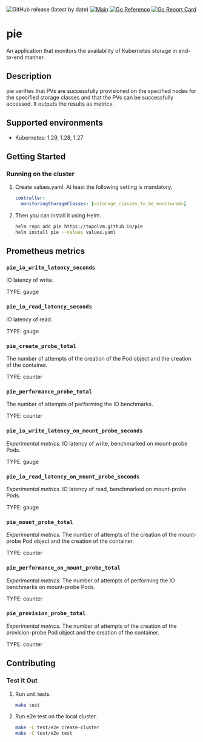 ![GitHub release (latest by date)](https://img.shields.io/github/v/release/topolvm/pie?cacheSeconds=3600)
[![Main](https://github.com/topolvm/pie/actions/workflows/main.yaml/badge.svg)](https://github.com/topolvm/pie/actions)
[![Go Reference](https://pkg.go.dev/badge/github.com/topolvm/pie.svg)](https://pkg.go.dev/github.com/topolvm/pie)
[![Go Report Card](https://goreportcard.com/badge/github.com/topolvm/pie)](https://goreportcard.com/report/github.com/topolvm/pie)

# pie
An application that monitors the availability of Kubernetes storage in end-to-end manner.

## Description

pie verifies that PVs are successfully provisioned on the specified nodes for the specified storage classes and that the PVs can be successfully accessed. It outputs the results as metrics.

## Supported environments

- Kubernetes: 1.29, 1.28, 1.27

## Getting Started
### Running on the cluster

1. Create values.yaml. At least the following setting is mandatory.

    ```yaml
    controller:
      monitoringStorageClasses: [<storage_classes_to_be_monitored>]
    ```

2. Then you can install it using Helm.

    ```sh
    helm repo add pie https://topolvm.github.io/pie
    helm install pie --values values.yaml
    ```

## Prometheus metrics
### `pie_io_write_latency_seconds`
IO latency of write.

TYPE: gauge

### `pie_io_read_latency_seconds`
IO latency of read.

TYPE: gauge

### `pie_create_probe_total`
The number of attempts of the creation of the Pod object and the creation of the container.

TYPE: counter

### `pie_performance_probe_total`
The number of attempts of performing the IO benchmarks.

TYPE: counter

### `pie_io_write_latency_on_mount_probe_seconds`

_Experimental metrics._ IO latency of write, benchmarked on mount-probe Pods.

TYPE: gauge

### `pie_io_read_latency_on_mount_probe_seconds`

_Experimental metrics._ IO latency of read, benchmarked on mount-probe Pods.

TYPE: gauge

### `pie_mount_probe_total`

_Experimental metrics._ The number of attempts of the creation of the mount-probe Pod object and the creation of the container.

TYPE: counter

### `pie_performance_on_mount_probe_total`

_Experimental metrics._ The number of attempts of performing the IO benchmarks on mount-probe Pods.

TYPE: counter

### `pie_provision_probe_total`

_Experimental metrics._ The number of attempts of the creation of the provision-probe Pod object and the creation of the container.

TYPE: counter

## Contributing

### Test It Out
1. Run unit tests.
    ```sh
    make test
    ```

2. Run e2e test on the local cluster.
    ```sh
    make -C test/e2e create-cluster
    make -C test/e2e test
    ```
